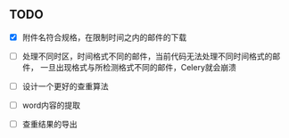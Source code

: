 ## TODO
-[x] 附件名符合规格，在限制时间之内的邮件的下载

-[ ] 处理不同时区，时间格式不同的邮件，当前代码无法处理不同时间格式的邮件，
一旦出现格式与所检测格式不同的邮件，Celery就会崩溃

-[ ] 设计一个更好的查重算法

-[ ] word内容的提取

-[ ] 查重结果的导出